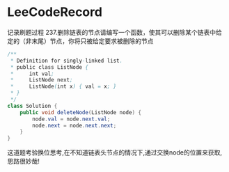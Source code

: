 # LeeCodeRecord
记录刷题过程
237.删除链表的节点请编写一个函数，使其可以删除某个链表中给定的（非末尾）节点，你将只被给定要求被删除的节点
```java
/**
 * Definition for singly-linked list.
 * public class ListNode {
 *     int val;
 *     ListNode next;
 *     ListNode(int x) { val = x; }
 * }
 */
class Solution {
    public void deleteNode(ListNode node) {
        node.val = node.next.val;
        node.next = node.next.next;
    }
}
```
这道题考验换位思考,在不知道链表头节点的情况下,通过交换node的位置来获取,思路很妙哉!
